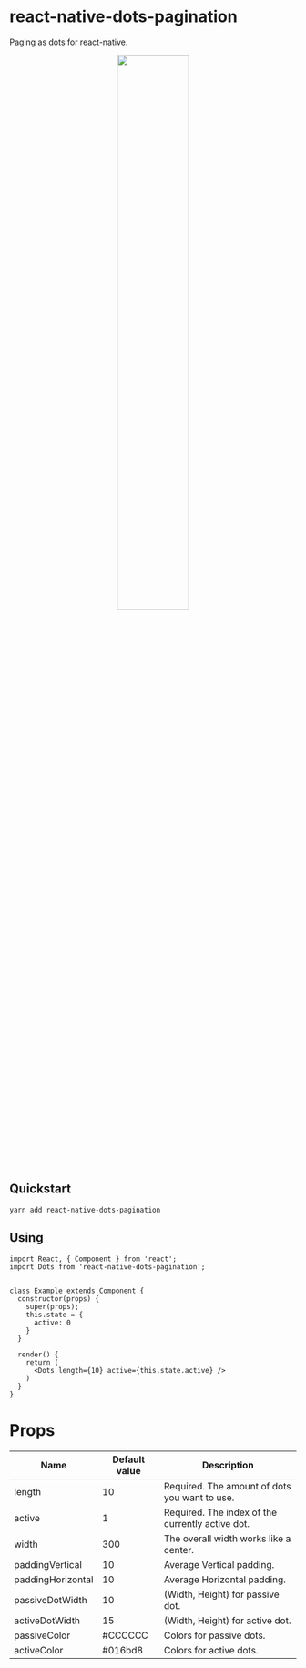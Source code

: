 # react-native-dots-pagination

Paging as dots for react-native.

<p align="center">
  <img src="https://raw.githubusercontent.com/tsepeti/react-native-dots-pagination/master/example.gif" width="50%" />
</p>

## Quickstart
    yarn add react-native-dots-pagination
    
## Using

```JS
import React, { Component } from 'react';
import Dots from 'react-native-dots-pagination';


class Example extends Component {
  constructor(props) {
    super(props);
    this.state = {
      active: 0
    }
  }
  
  render() {
    return (
      <Dots length={10} active={this.state.active} />
    )
  }
}
```

# Props

| Name | Default value | Description |
|--|--|--|
| length | 10 | Required. The amount of dots you want to use. |
| active | 1 | Required. The index of the currently active dot. |
| width | 300 | The overall width works like a center. |
| paddingVertical | 10 | Average Vertical padding. |
| paddingHorizontal | 10 | Average Horizontal padding. |
| passiveDotWidth | 10 | (Width, Height) for passive dot. |
| activeDotWidth | 15 | (Width, Height) for active dot. |
| passiveColor | #CCCCCC | Colors for passive dots. |
| activeColor | #016bd8 | Colors for active dots. |


